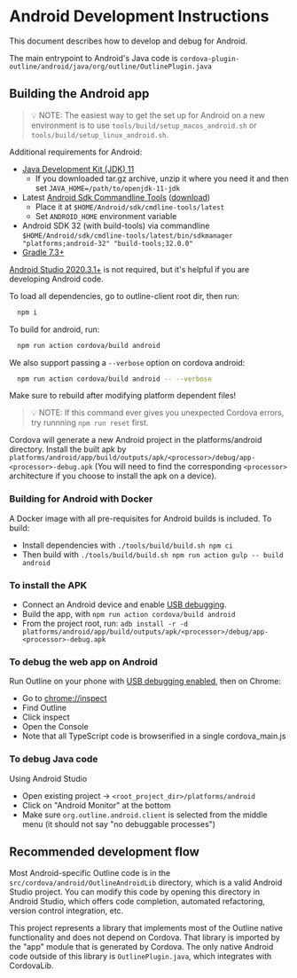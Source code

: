 # Android Development Instructions

This document describes how to develop and debug for Android.

The main entrypoint to Android's Java code is `cordova-plugin-outline/android/java/org/outline/OutlinePlugin.java`

## Building the Android app

> 💡 NOTE: The easiest way to get the set up for Android on a new environment is to use `tools/build/setup_macos_android.sh` or `tools/build/setup_linux_android.sh`.

Additional requirements for Android:

- [Java Development Kit (JDK) 11](https://jdk.java.net/archive/)
  - If you downloaded tar.gz archive, unzip it where you need it and then set `JAVA_HOME=/path/to/openjdk-11-jdk`
- Latest [Android Sdk Commandline Tools](https://developer.android.com/studio/command-line) ([download](https://developer.android.com/studio#command-line-tools-only))
  - Place it at `$HOME/Android/sdk/cmdline-tools/latest`
  - Set `ANDROID_HOME` environment variable
- Android SDK 32 (with build-tools) via commandline `$HOME/Android/sdk/cmdline-tools/latest/bin/sdkmanager "platforms;android-32" "build-tools;32.0.0"`
- [Gradle 7.3+](https://gradle.org/install/)

[Android Studio 2020.3.1+](https://developer.android.com/studio) is not required, but it's helpful if you are developing Android code.

To load all dependencies, go to outline-client root dir, then run:
```sh
  npm i
```

To build for android, run:

```sh
  npm run action cordova/build android
```

We also support passing a `--verbose` option on cordova android:

```sh
  npm run action cordova/build android -- --verbose
```

Make sure to rebuild after modifying platform dependent files!

> 💡 NOTE: If this command ever gives you unexpected Cordova errors, try runnning `npm run reset` first.

Cordova will generate a new Android project in the platforms/android directory. Install the built apk by `platforms/android/app/build/outputs/apk/<processor>/debug/app-<processor>-debug.apk` (You will need to find the corresponding `<processor>` architecture if you choose to install the apk on a device).

### Building for Android with Docker

A Docker image with all pre-requisites for Android builds is included. To build:

- Install dependencies with `./tools/build/build.sh npm ci`
- Then build with `./tools/build/build.sh npm run action gulp -- build android`

### To install the APK

- Connect an Android device and enable [USB debugging](https://developer.android.com/studio/debug/dev-options.html#enable).
- Build the app, with `npm run action cordova/build android`
- From the project root, run: `adb install -r -d platforms/android/app/build/outputs/apk/<processor>/debug/app-<processor>-debug.apk`

### To debug the web app on Android

Run Outline on your phone with [USB debugging enabled](https://developer.android.com/studio/debug/dev-options.html#enable), then on Chrome:

- Go to [chrome://inspect](chrome://inspect)
- Find Outline
- Click inspect
- Open the Console
- Note that all TypeScript code is browserified in a single cordova_main.js

### To debug Java code

Using Android Studio

- Open existing project → `<root_project_dir>/platforms/android`
- Click on "Android Monitor" at the bottom
- Make sure `org.outline.android.client` is selected from the middle menu (it should not say "no debuggable processes")

## Recommended development flow

Most Android-specific Outline code is in the `src/cordova/android/OutlineAndroidLib` directory, which is a valid Android Studio project. You can modify this code by opening this directory in Android Studio, which offers code completion, automated refactoring, version control integration, etc.

This project represents a library that implements most of the Outline native functionality and does not depend on Cordova. That library is imported by the "app" module that is generated by Cordova. The only native Android code outside of this library is `OutlinePlugin.java`, which integrates with CordovaLib.
